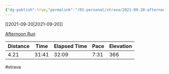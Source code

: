 ```yaml
---
{"dg-publish":true,"permalink":"/01-personal/strava/2021-09-20-afternoon-run/"}
---
```



[[2021-09-20\|2021-09-20]]

[Afternoon Run](https://www.strava.com/activities/5993471604)

| Distance | Time  | Elapsed Time | Pace | Elevation |
| -------- | ----- | ------------ | ---- | --------- |
| 4.21     | 31:41 | 32:09        | 7:31 | 366       |




#strava
